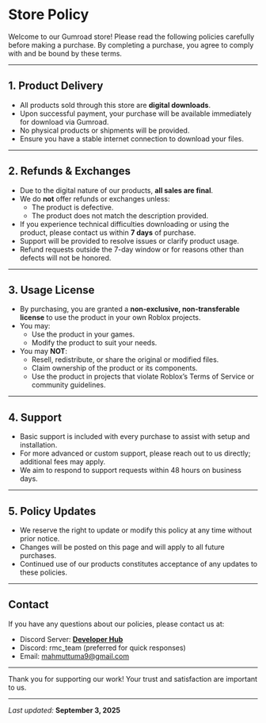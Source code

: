 # Store Policy

Welcome to our Gumroad store! Please read the following policies carefully before making a purchase. By completing a purchase, you agree to comply with and be bound by these terms.

---

## 1. Product Delivery

- All products sold through this store are **digital downloads**.
- Upon successful payment, your purchase will be available immediately for download via Gumroad.
- No physical products or shipments will be provided.
- Ensure you have a stable internet connection to download your files.

---

## 2. Refunds & Exchanges

- Due to the digital nature of our products, **all sales are final**.
- We do **not** offer refunds or exchanges unless:
  - The product is defective.
  - The product does not match the description provided.
- If you experience technical difficulties downloading or using the product, please contact us within **7 days** of purchase.
- Support will be provided to resolve issues or clarify product usage.
- Refund requests outside the 7-day window or for reasons other than defects will not be honored.

---

## 3. Usage License

- By purchasing, you are granted a **non-exclusive, non-transferable license** to use the product in your own Roblox projects.
- You may:
  - Use the product in your games.
  - Modify the product to suit your needs.
- You may **NOT**:
  - Resell, redistribute, or share the original or modified files.
  - Claim ownership of the product or its components.
  - Use the product in projects that violate Roblox’s Terms of Service or community guidelines.

---

## 4. Support

- Basic support is included with every purchase to assist with setup and installation.
- For more advanced or custom support, please reach out to us directly; additional fees may apply.
- We aim to respond to support requests within 48 hours on business days.

---

## 5. Policy Updates

- We reserve the right to update or modify this policy at any time without prior notice.
- Changes will be posted on this page and will apply to all future purchases.
- Continued use of our products constitutes acceptance of any updates to these policies.

---

## Contact

If you have any questions about our policies, please contact us at:

- Discord Server: **[Developer Hub](https://discord.gg/ErRCVQRcXT)**
- Discord: rmc_team (preferred for quick responses)
- Email: mahmuttuma9@gmail.com

---

Thank you for supporting our work! Your trust and satisfaction are important to us.

---

*Last updated:* **September 3, 2025**

